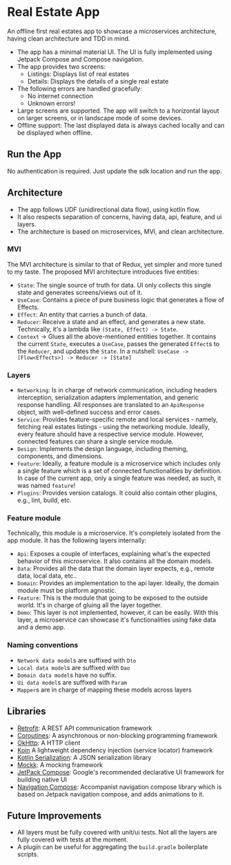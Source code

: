 # Real Estate App
An offline first real estates app to showcase a microservices architecture, having clean architecture and TDD in mind.

- The app has a minimal material UI. The UI is fully implemented using Jetpack Compose and Compose navigation.
- The app provides two screens:
  - Listings: Displays list of real estates
  - Details: Displays the details of a single real estate
- The following errors are handled gracefully:
  - No internet connection
  - Unknown errors!
- Large screens are supported. The app will switch to a horizontal layout on larger screens, or in landscape mode of some devices.
- Offline support: The last displayed data is always cached locally and can be displayed when offline.


## Run the App
No authentication is required. Just update the sdk location and run the app.


## Architecture
- The app follows UDF (unidirectional data flow), using kotlin flow.
- It also respects separation of concerns, having data, api, feature, and ui layers.
- The architecture is based on microservices, MVI, and clean architecture.

### MVI
The MVI architecture is similar to that of Redux, yet simpler and more tuned to my taste.
The proposed MVI architecture introduces five entities:
- `State`: The single source of truth for data. UI only collects this single state and generates screens/views out of it.
- `UseCase`: Contains a piece of pure business logic that generates a flow of Effects.
- `Effect`: An entity that carries a bunch of data.
- `Reducer`: Receive a state and an effect, and generates a new state. Technically, it's a lambda like `(State, Effect) -> State`.
- `Context` -> Glues all the above-mentioned entities together. It contains the current `State`, executes a `UseCase`, passes the generated `Effect`s to the `Reducer`, and updates the `State`. In a nutshell: `UseCase -> [Flow<Effects>] -> Reducer -> [State]`

### Layers
- `Networking`: Is in charge of network communication, including headers interception, serialization adapters implementation, and generic response handling. All responses are translated to an `ApiResponse` object, with well-defined success and error cases.
- `Service`: Provides feature-specific remote and local services - namely, fetching real estates listings - using the networking module. Ideally, every feature should have a respective service module. However, connected features can share a single service module.
- `Design`: Implements the design language, including theming, components, and dimensions.
- `Feature`: Ideally, a feature module is a microservice which includes only a single feature which is a set of connected functionalities by definition. In case of the current app, only a single feature was needed, as such, it was named `feature`!
- `Plugins`: Provides version catalogs. It could also contain other plugins, e.g., lint, build, etc.

### Feature module
Technically, this module is a microservice. It's completely isolated from the app module. It has the following layers internally:
- `Api`: Exposes a couple of interfaces, explaining what's the expected behavior of this microservice. It also contains all the domain models.
- `Data`: Provides all the data that the domain layer expects, e.g., remote data, local data, etc..
- `Domain`: Provides an implementation to the api layer. Ideally, the domain module must be platform agnostic.
- `Feature`: This is the module that going to be exposed to the outside world. It's in charge of gluing all the layer together.
- `Demo`: This layer is not implemented, however, it can be easily. With this layer, a microservice can showcase it's functionalities using fake data and a demo app.

### Naming conventions
- `Network data model`s are suffixed with `Dto`
- `Local data model`s are suffixed with `Dao`
- `Domain data model`s have no suffix.
- `Ui data model`s are suffixed with `Param`
- `Mapper`s are in charge of mapping these models across layers

## Libraries
- [Retrofit](https://square.github.io/retrofit): A REST API communication framework
- [Coroutines](https://kotlinlang.org/docs/coroutines-overview.html): A asynchronous or non-blocking programming framework
- [OkHttp](https://square.github.io/okhttp): A HTTP client
- [Koin](https://github.com/InsertKoinIO/koin) A lightweight dependency injection (service locator) framework
- [Kotlin Serialization](https://kotlinlang.org/docs/serialization.html): A JSON serialization library
- [Mockk](https://mockk.io): A mocking framework
- [JetPack Compose](https://developer.android.com/jetpack/compose): Google's recommended declarative UI framework for building native UI
- [Navigation Compose](https://google.github.io/accompanist/navigation-animation/): Accompanist navigation compose library which is based on Jetpack navigation compose, and adds animations to it.


## Future Improvements
- All layers must be fully covered with unit/ui tests. Not all the layers are fully covered with tests at the moment.
- A plugin can be useful for aggregating the `build.gradle` boilerplate scripts.
